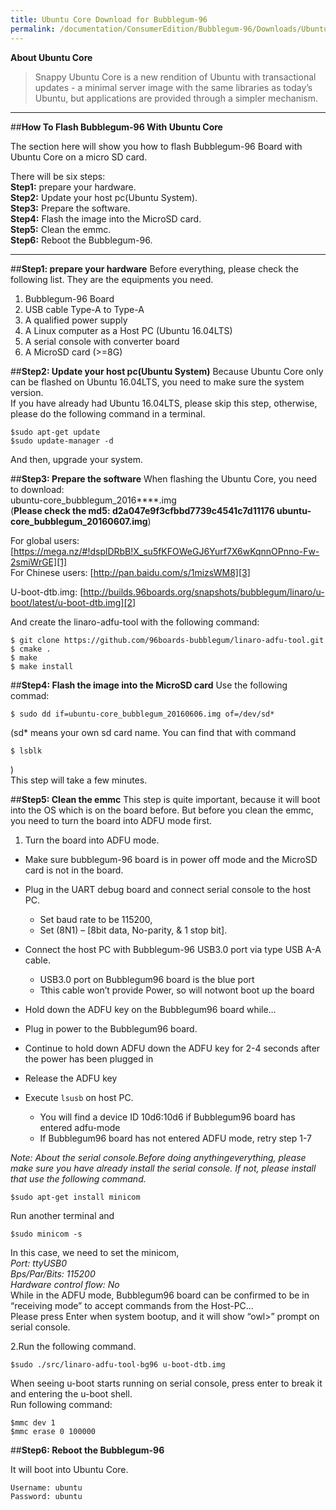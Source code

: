 ```yaml
---
title: Ubuntu Core Download for Bubblegum-96
permalink: /documentation/ConsumerEdition/Bubblegum-96/Downloads/Ubuntu-Core.md.html
---
```

**About Ubuntu Core**

> Snappy Ubuntu Core is a new rendition of Ubuntu with transactional updates - a minimal server image with the same libraries as today’s Ubuntu, but applications are provided through a simpler mechanism.


----------
##**How To Flash Bubblegum-96 With Ubuntu Core**

The section here will show you how to flash Bubblegum-96 Board with Ubuntu Core on a micro SD card.  

There will be six steps:  
**Step1:** prepare your hardware.    
**Step2:** Update your host pc(Ubuntu System).  
**Step3:** Prepare the software.  
**Step4:** Flash the image into the MicroSD card.  
**Step5:** Clean the emmc.  
**Step6:** Reboot the Bubblegum-96.  


----------
##**Step1: prepare your hardware**
Before everything, please check the following list. They are the equipments you need.  
1. Bubblegum-96 Board  
2. USB cable Type-A to Type-A  
3. A qualified power supply  
4. A Linux computer as a Host PC (Ubuntu 16.04LTS)  
5. A serial console with converter board  
6. A MicroSD card (>=8G)  

##**Step2: Update your host pc(Ubuntu System)**
Because Ubuntu Core only can be flashed on Ubuntu 16.04LTS, you need to make sure the system version.  
If you have already had Ubuntu 16.04LTS, please skip this step, otherwise, please do the following command in a terminal.  
```shell
$sudo apt-get update
$sudo update-manager -d
```
And then, upgrade your system.  

##**Step3: Prepare the software**
When flashing the Ubuntu Core, you need to download:  
ubuntu-core_bubblegum_2016****.img  
(**Please check the md5: d2a047e9f3cfbbd7739c4541c7d11176  ubuntu-core_bubblegum_20160607.img**)

For global users: [https://mega.nz/#!dsplDRbB!X_su5fKFOWeGJ6Yurf7X6wKqnnOPnno-Fw-2smiWrGE][1]  
For Chinese users: [http://pan.baidu.com/s/1mizsWM8][3]  

U-boot-dtb.img: [http://builds.96boards.org/snapshots/bubblegum/linaro/u-boot/latest/u-boot-dtb.img][2]

And create the linaro-adfu-tool with the following command:  
```shell
$ git clone https://github.com/96boards-bubblegum/linaro-adfu-tool.git
$ cmake .
$ make
$ make install
```

##**Step4: Flash the image into the MicroSD card**
Use the following commad:  
```shell
$ sudo dd if=ubuntu-core_bubblegum_20160606.img of=/dev/sd*
```

(sd* means your own sd card name. You can find that with command  
```shell
$ lsblk
```
)  
This step will take a few minutes.  

##**Step5: Clean the emmc**
This step is quite important, because it will boot into the OS which is on the board before. But before you clean the emmc, you need to turn the board into ADFU mode first.  

 1. Turn the board into ADFU mode.  
   - Make sure bubblegum-96 board is in power off mode and the MicroSD card is not in the board.  
- Plug in the UART debug board and connect serial console to the host PC.   
   - Set baud rate to be 115200,   
   - Set (8N1) – [8bit data, No-parity, & 1 stop bit].  
- Connect the host PC with Bubblegum-96 USB3.0 port via type USB A-A cable.  
   - USB3.0 port on Bubblegum96 board is the blue port  
   - Tthis cable won’t provide Power, so will notwont boot up the board  
- Hold down the ADFU key on the Bubblegum96 board while…   

- Plug in power to the Bubblegum96 board.  
- Continue to hold down ADFU down the ADFU key for 2-4 seconds after the power has been plugged in  
- Release the ADFU key  
- Execute `lsusb` on host PC.  
   - You will find a device ID 10d6:10d6 if Bubblegum96  board has entered adfu-mode  
   - If Bubblegum96 board has not entered ADFU mode,  retry step 1-7  

 *Note: About the serial console.Before doing anythingeverything, please make sure you have already install the serial console. If not, please install that use the following command.*  

```shell
$sudo apt-get install minicom
```

Run another terminal and  
```shell
$sudo minicom -s
```

In this case, we need to set the minicom,    
*Port: ttyUSB0  
Bps/Par/Bits: 115200  
Hardware control flow: No*  
While in the ADFU mode, Bubblegum96 board can be confirmed to be in “receiving mode” to accept commands from the Host-PC…  
Please press Enter when system bootup, and it will show “owl>” prompt on serial console.  

2.Run the following command.  
```shell
$sudo ./src/linaro-adfu-tool-bg96 u-boot-dtb.img
```

When seeing u-boot starts running on serial console, press enter to break it and entering the u-boot shell.  
Run following command:  
```shell
$mmc dev 1
$mmc erase 0 100000
```
##**Step6: Reboot the Bubblegum-96**

It will boot into Ubuntu Core.  
```shell
Username: ubuntu
Password: ubuntu
```







  [1]: https://mega.nz/#!dsplDRbB!X_su5fKFOWeGJ6Yurf7X6wKqnnOPnno-Fw-2smiWrGE
  [2]: http://builds.96boards.org/snapshots/bubblegum/linaro/u-boot/latest/u-boot-dtb.img
  [3]: http://pan.baidu.com/s/1mizsWM8
